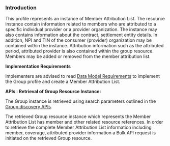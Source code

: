 ### Introduction

This profile represents an instance of Member Attribution List. The resource instance contain information related to members who are attributed to a specific individual provider or a provider organization. The instance may also contains information about the contract, settlement entity details. In addition, NPI and TIN of the consumer (provider) organization may be contained within the instance. Attribution information such as the attributed period, attributed provider is also contained within the group resource. Members may be added or removed from the member attribution list.


**Implementation Requirements**

Implementers are advised to read [Data Model Requirements](spec.html#member-attribution-list-data-model-requirements) to implement the Group profile and create a Member Attribution List.


**APIs : Retrieval of Group Resource Instance:**

The Group instance is retrieved using search parameters outlined in the [Group discovery APIs](spec.html#consumer-identifies-relevant-member-attribution-list-in-producers-system-discovery-of-group-resource). 

The retrieved Group resource instance which represents the Member Attribution List has member and other related resource references. In order to retrieve the complete Member Attribution List information including member, coverage, attributed provider information a Bulk API request is initiated on the retrieved Group resource. 

